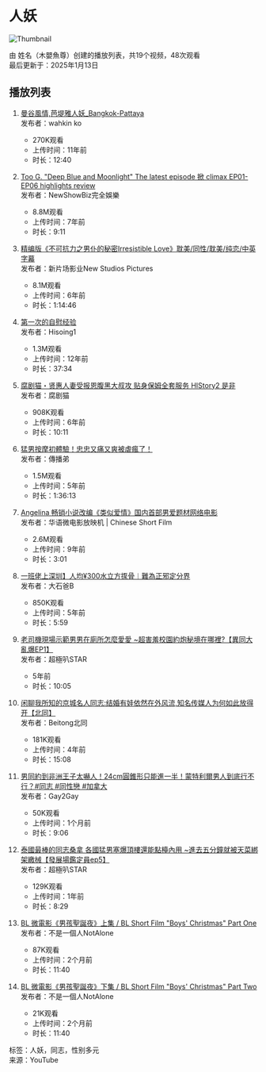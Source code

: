 # 人妖

![Thumbnail](https://i.ytimg.com/vi/QYAeDCzIMlE/hqdefault.jpg?sqp=-oaymwExCNACELwBSFryq4qpAyMIARUAAIhCGAHwAQH4Af4JgALQBYoCDAgAEAEYZSBYKFAwDw==&rs=AOn4CLCG9apPWvZEo12FZOHz_74ulEkRNw)

由 姓名（木嬰魚尊）创建的播放列表，共19个视频，48次观看  
最后更新于：2025年1月13日

## 播放列表

1. [曼谷風情,芭堤雅人妖_Bangkok-Pattaya](https://www.youtube.com/watch?v=QYAeDCzIMlE)  
   发布者：wahkin ko 
   - 270K观看 
   - 上传时间：11年前  
   - 时长：12:40  

2. [Too G. "Deep Blue and Moonlight" The latest episode 掀 climax EP01-EP06 highlights review](https://www.youtube.com/watch?v=M4eaz15T1iw)  
   发布者：NewShowBiz完全娛樂 
   - 8.8M观看 
   - 上传时间：7年前  
   - 时长：9:11  

3. [精编版《不可抗力之男仆的秘密Irresistible Love》耽美/同性/耽美/纯恋/中英字幕](https://www.youtube.com/watch?v=HY_s0i_i1rA)  
   发布者：新片场影业New Studios Pictures 
   - 8.1M观看 
   - 上传时间：6年前  
   - 时长：1:14:46  

4. [第一次的自慰经验](https://www.youtube.com/watch?v=CiXreGHjloI)  
   发布者：Hisoing1 
   - 1.3M观看 
   - 上传时间：12年前  
   - 时长：37:34  

5. [腐剧猫・贤惠人妻受报恩腹黑大叔攻 贴身保姆全套服务 HIStory2 是非](https://www.youtube.com/watch?v=LB4lytCFgF8)  
   发布者：腐剧猫 
   - 908K观看 
   - 上传时间：6年前  
   - 时长：10:11  

6. [猛男按摩初體驗！忠忠又痛又爽被虐瘋了！](https://www.youtube.com/watch?v=lc3btJZgiQM)  
   发布者：傳播弟 
   - 1.5M观看 
   - 上传时间：5年前  
   - 时长：1:36:13  

7. [Angelina 畅销小说改编《类似爱情》国内首部男爱题材网络电影](https://www.youtube.com/watch?v=OTRGwMJ3kQY)  
   发布者：华语微电影放映机 | Chinese Short Film 
   - 2.6M观看 
   - 上传时间：9年前  
   - 时长：3:01  

8. [一班佬上深圳】人均¥300水立方揼骨︱難為正邪定分界](https://www.youtube.com/watch?v=iWJrSukYe8E)  
   发布者：大石爸B 
   - 850K观看 
   - 上传时间：5年前  
   - 时长：5:59  

9. [老司機現場示範男男在廁所怎麼愛愛 ~超害羞校園約炮秘境在哪裡?【異同大亂爆EP1】](https://www.youtube.com/watch?v=uSsLbDbmLdg)  
   发布者：超極叭STAR 
   - 5年前  
   - 时长：10:05  

10. [闲聊我所知的京城名人同志:结婚有娃依然在外风流,知名传媒人为何如此放得开【北同】](https://www.youtube.com/watch?v=OPg5i4zDRYU)  
    发布者：Beitong北同 
    - 181K观看 
    - 上传时间：4年前  
    - 时长：15:08  

11. [男同約到非洲王子太嚇人！24cm圓錐形只能進一半！蒙特利爾男人到底行不行？#同志 #同性戀 #加拿大](https://www.youtube.com/watch?v=_2pAQlYo3oQ)  
    发布者：Gay2Gay 
    - 50K观看 
    - 上传时间：1个月前  
    - 时长：9:06  

12. [泰國最棒的同志桑拿 各國猛男塞爆頂樓還能點檯內用 ~進去五分鐘就被天菜綁架繳械【發展場鑑定員ep5】](https://www.youtube.com/watch?v=kS0qbW9xzzA)  
    发布者：超極叭STAR 
    - 129K观看 
    - 上传时间：1年前  
    - 时长：8:29  

13. [BL 微電影《男孩聖誕夜》上集 / BL Short Film "Boys' Christmas" Part One](https://www.youtube.com/watch?v=OAE4Pj5aqOI)  
    发布者：不是一個人NotAlone 
    - 87K观看 
    - 上传时间：2个月前  
    - 时长：11:40  

14. [BL 微電影《男孩聖誕夜》下集 / BL Short Film "Boys' Christmas" Part Two](https://www.youtube.com/watch?v=CNN7eHo_iq8)  
    发布者：不是一個人NotAlone 
    - 21K观看 
    - 上传时间：2个月前  
    - 时长：11:40  

标签：人妖，同志，性别多元  
来源：YouTube